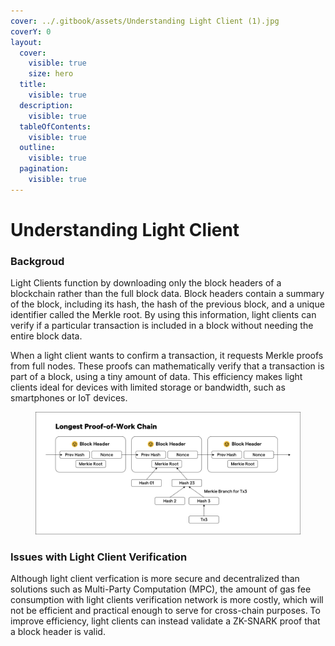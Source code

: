 ```yaml
---
cover: ../.gitbook/assets/Understanding Light Client (1).jpg
coverY: 0
layout:
  cover:
    visible: true
    size: hero
  title:
    visible: true
  description:
    visible: true
  tableOfContents:
    visible: true
  outline:
    visible: true
  pagination:
    visible: true
---
```


# Understanding Light Client

### Backgroud

Light Clients function by downloading only the block headers of a blockchain rather than the full block data. Block headers contain a summary of the block, including its hash, the hash of the previous block, and a unique identifier called the Merkle root. By using this information, light clients can verify if a particular transaction is included in a block without needing the entire block data.

When a light client wants to confirm a transaction, it requests Merkle proofs from full nodes. These proofs can mathematically verify that a transaction is part of a block, using a tiny amount of data. This efficiency makes light clients ideal for devices with limited storage or bandwidth, such as smartphones or IoT devices.

<figure><img src="../.gitbook/assets/Understanding Light Client-Longest proof-of-work-chain (1).png" alt=""><figcaption></figcaption></figure>



### Issues with Light Client Verification&#x20;

Although light client verfication is more secure and decentralized than solutions such as Multi-Party Computation (MPC), the amount of gas fee consumption with light clients verification network is more costly, which will not be efficient and practical enough to serve for cross-chain purposes. To improve efficiency, light clients can instead validate a ZK-SNARK proof that a block header is valid.
